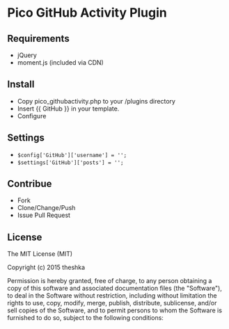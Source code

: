 # Pico GitHub Activity Plugin

## Requirements 
- jQuery 
- moment.js (included via CDN)

## Install
- Copy pico_githubactivity.php to your /plugins directory
- Insert {{ GitHub }} in your template. 
- Configure 

## Settings
- `$config['GitHub']['username'] = '';`
- `$settings['GitHub']['posts'] = '';`

## Contribue 
- Fork
- Clone/Change/Push
- Issue Pull Request

## License
The MIT License (MIT)

Copyright (c) 2015 theshka

Permission is hereby granted, free of charge, to any person obtaining a copy
of this software and associated documentation files (the "Software"), to deal
in the Software without restriction, including without limitation the rights
to use, copy, modify, merge, publish, distribute, sublicense, and/or sell
copies of the Software, and to permit persons to whom the Software is
furnished to do so, subject to the following conditions:



